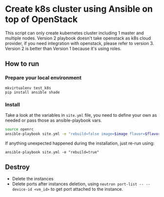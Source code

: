 # Create k8s cluster using Ansible on top of OpenStack

This script can only create kubernetes cluster including 1 master and multiple nodes. Version 2 playbook doesn't take openstack as k8s cloud provider, if you need integration with openstack, please refer to version 3. Version 2 is better than Version 1 because it's using roles.

## How to run
### Prepare your local environment
```shell
mkvirtualenv test_k8s
pip install ansible shade
```

### Install
Take a look at the variables in `site.yml` file, you need to define your own as needed or pass those as ansible-playbook vars. 

```bash
source openrc
ansible-playbook site.yml -e "rebuild=false image=$image flavor=$flavor"
```

If anything unexpected happened during the installation, just re-run using:
```shell
ansible-playbook site.yml -e "rebuild=true"
```

## Destroy

- Delete the instances
- Delete ports after instances deletion, using `neutron port-list -- --device-id <vm_id>` to get port attached to the instance.
